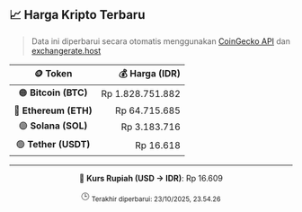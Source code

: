 

<!-- HARGA_KRIPTO -->
## 📈 Harga Kripto Terbaru

> Data ini diperbarui secara otomatis menggunakan [CoinGecko API](https://www.coingecko.com/) dan [exchangerate.host](https://exchangerate.host/)

<div align="center">

| 🪙 Token | 💰 Harga (IDR) |
|:------:|---------------:|
| 🟠 **Bitcoin (BTC)**   | Rp 1.828.751.882 |
| 🔵 **Ethereum (ETH)**  | Rp 64.715.685 |
| 🟣 **Solana (SOL)**    | Rp 3.183.716 |
| 🟢 **Tether (USDT)**   | Rp 16.618 |

---

💱 **Kurs Rupiah (USD → IDR)**: Rp 16.609

🕒 <sub>Terakhir diperbarui: 23/10/2025, 23.54.26</sub>

</div>
<!-- /HARGA_KRIPTO -->